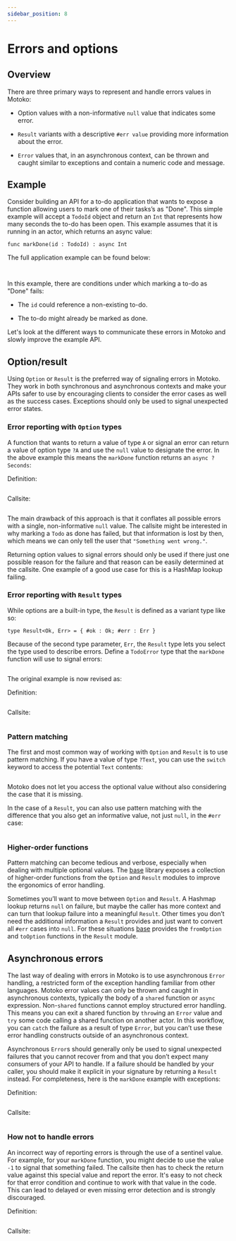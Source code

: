 ```yaml
---
sidebar_position: 8
---
```


# Errors and options

## Overview

There are three primary ways to represent and handle errors values in Motoko:

-   Option values with a non-informative `null` value that indicates some error.

-   `Result` variants with a descriptive `#err value` providing more information about the error.

-   `Error` values that, in an asynchronous context, can be thrown and caught similar to exceptions and contain a numeric code and message.

## Example

Consider building an API for a to-do application that wants to expose a function allowing users to mark one of their tasks’s as "Done". This simple example will accept a `TodoId` object and return an `Int` that represents how many seconds the to-do has been open. This example assumes that it is running in an actor, which returns an async value:

``` motoko no-repl
func markDone(id : TodoId) : async Int
```

The full application example can be found below:

``` motoko no-repl file=../examples/todo-error.mo#L1-L6
```

``` motoko no-repl file=../examples/todo-error.mo#L10-L37
```

In this example, there are conditions under which marking a to-do as "Done" fails:

-   The `id` could reference a non-existing to-do.

-   The to-do might already be marked as done.

Let's look at the different ways to communicate these errors in Motoko and slowly improve the example API.

## Option/result

Using `Option` or `Result` is the preferred way of signaling errors in Motoko. They work in both synchronous and asynchronous contexts and make your APIs safer to use by encouraging clients to consider the error cases as well as the success cases. Exceptions should only be used to signal unexpected error states.

### Error reporting with `Option` types

A function that wants to return a value of type `A` or signal an error can return a value of option type `?A` and use the `null` value to designate the error. In the above example this means the `markDone` function returns an `async ?Seconds`:

Definition:

``` motoko no-repl file=../examples/todo-error.mo#L49-L58
```

Callsite:

``` motoko no-repl file=../examples/todo-error.mo#L117-L126
```

The main drawback of this approach is that it conflates all possible errors with a single, non-informative `null` value. The callsite might be interested in why marking a `Todo` as done has failed, but that information is lost by then, which means we can only tell the user that `"Something went wrong."`.

Returning option values to signal errors should only be used if there just one possible reason for the failure and that reason can be easily determined at the callsite. One example of a good use case for this is a HashMap lookup failing.

### Error reporting with `Result` types

While options are a built-in type, the `Result` is defined as a variant type like so:

``` motoko no-repl
type Result<Ok, Err> = { #ok : Ok; #err : Err }
```

Because of the second type parameter, `Err`, the `Result` type lets you select the type used to describe errors. Define a `TodoError` type that the `markDone` function will use to signal errors:

``` motoko no-repl file=../examples/todo-error.mo#L60-L60
```

The original example is now revised as:

Definition:

``` motoko no-repl file=../examples/todo-error.mo#L62-L76
```

Callsite:

``` motoko no-repl file=../examples/todo-error.mo#L128-L141
```

### Pattern matching

The first and most common way of working with `Option` and `Result` is to use pattern matching. If you have a value of type `?Text`, you can use the `switch` keyword to access the potential `Text` contents:

``` motoko no-repl file=../examples/error-examples.mo#L3-L10
```

Motoko does not let you access the optional value without also considering the case that it is missing.

In the case of a `Result`, you can also use pattern matching with the difference that you also get an informative value, not just `null`, in the `#err` case:

``` motoko no-repl file=../examples/error-examples.mo#L12-L19
```

### Higher-order functions

Pattern matching can become tedious and verbose, especially when dealing with multiple optional values. The [base](https://github.com/dfinity/motoko-base) library exposes a collection of higher-order functions from the `Option` and `Result` modules to improve the ergonomics of error handling.

Sometimes you’ll want to move between `Option` and `Result`. A Hashmap lookup returns `null` on failure, but maybe the caller has more context and can turn that lookup failure into a meaningful `Result`. Other times you don’t need the additional information a `Result` provides and just want to convert all `#err` cases into `null`. For these situations [base](https://github.com/dfinity/motoko-base) provides the `fromOption` and `toOption` functions in the `Result` module.

## Asynchronous errors

The last way of dealing with errors in Motoko is to use asynchronous `Error` handling, a restricted form of the exception handling familiar from other languages. Motoko error values can only be thrown and caught in asynchronous contexts, typically the body of a `shared` function or `async` expression. Non-`shared` functions cannot employ structured error handling. This means you can exit a shared function by `throw`ing an `Error` value and `try` some code calling a shared function on another actor. In this workflow, you can `catch` the failure as a result of type `Error`, but you can’t use these error handling constructs outside of an asynchronous context.

Asynchronous `Error`s should generally only be used to signal unexpected failures that you cannot recover from and that you don’t expect many consumers of your API to handle. If a failure should be handled by your caller, you should make it explicit in your signature by returning a `Result` instead. For completeness, here is the `markDone` example with exceptions:

Definition:

``` motoko no-repl file=../examples/todo-error.mo#L78-L92
```

Callsite:

``` motoko no-repl file=../examples/todo-error.mo#L143-L150
```

### How not to handle errors

An incorrect way of reporting errors is through the use of a sentinel value. For example, for your `markDone` function, you might decide to use the value `-1` to signal that something failed. The callsite then has to check the return value against this special value and report the error. It's easy to not check for that error condition and continue to work with that value in the code. This can lead to delayed or even missing error detection and is strongly discouraged.

Definition:

``` motoko no-repl file=../examples/todo-error.mo#L38-L47
```

Callsite:

``` motoko no-repl file=../examples/todo-error.mo#L108-L115
```
